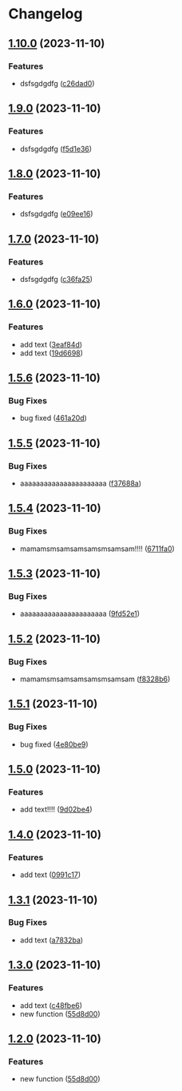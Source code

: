 # Changelog

## [1.10.0](https://github.com/RomanPateichuk/HelloPackage/compare/v1.9.0...v1.10.0) (2023-11-10)


### Features

* dsfsgdgdfg ([c26dad0](https://github.com/RomanPateichuk/HelloPackage/commit/c26dad0476ed0c453e250a856b2cc1b7976a2987))

## [1.9.0](https://github.com/RomanPateichuk/HelloPackage/compare/v1.8.0...v1.9.0) (2023-11-10)


### Features

* dsfsgdgdfg ([f5d1e36](https://github.com/RomanPateichuk/HelloPackage/commit/f5d1e36412d65c02aa925c869e666c9f7a3ab6b2))

## [1.8.0](https://github.com/RomanPateichuk/HelloPackage/compare/v1.7.0...v1.8.0) (2023-11-10)


### Features

* dsfsgdgdfg ([e09ee16](https://github.com/RomanPateichuk/HelloPackage/commit/e09ee162b31f6fdb902233c7354867c2870835d1))

## [1.7.0](https://github.com/RomanPateichuk/HelloPackage/compare/v1.6.0...v1.7.0) (2023-11-10)


### Features

* dsfsgdgdfg ([c36fa25](https://github.com/RomanPateichuk/HelloPackage/commit/c36fa25b42731e4b4d1ffbf21dead03e0d9d5587))

## [1.6.0](https://github.com/RomanPateichuk/HelloPackage/compare/v1.5.6...v1.6.0) (2023-11-10)


### Features

* add text ([3eaf84d](https://github.com/RomanPateichuk/HelloPackage/commit/3eaf84da5b09e681a4a6e5fa9b710a0b394caead))
* add text ([19d6698](https://github.com/RomanPateichuk/HelloPackage/commit/19d6698534a8d92c20f8179e5de8c1555c852647))

## [1.5.6](https://github.com/RomanPateichuk/HelloPackage/compare/v1.5.5...v1.5.6) (2023-11-10)


### Bug Fixes

* bug fixed ([461a20d](https://github.com/RomanPateichuk/HelloPackage/commit/461a20de5445d7f812361240aef6bfae7d50d7e1))

## [1.5.5](https://github.com/RomanPateichuk/HelloPackage/compare/v1.5.4...v1.5.5) (2023-11-10)


### Bug Fixes

* aaaaaaaaaaaaaaaaaaaaaa ([f37688a](https://github.com/RomanPateichuk/HelloPackage/commit/f37688a58086e03c665111a8c53f3776c64c5298))

## [1.5.4](https://github.com/RomanPateichuk/HelloPackage/compare/v1.5.3...v1.5.4) (2023-11-10)


### Bug Fixes

* mamamsmsamsamsamsmsamsam!!!! ([6711fa0](https://github.com/RomanPateichuk/HelloPackage/commit/6711fa04d0070b08e78da6766e110227b6b344b3))

## [1.5.3](https://github.com/RomanPateichuk/HelloPackage/compare/v1.5.2...v1.5.3) (2023-11-10)


### Bug Fixes

* aaaaaaaaaaaaaaaaaaaaaa ([9fd52e1](https://github.com/RomanPateichuk/HelloPackage/commit/9fd52e11cd324ac06e70220ef4c0d79fdf17cc40))

## [1.5.2](https://github.com/RomanPateichuk/HelloPackage/compare/v1.5.1...v1.5.2) (2023-11-10)


### Bug Fixes

* mamamsmsamsamsamsmsamsam ([f8328b6](https://github.com/RomanPateichuk/HelloPackage/commit/f8328b6a2053c96a0026e1d6222185483b93209d))

## [1.5.1](https://github.com/RomanPateichuk/HelloPackage/compare/v1.5.0...v1.5.1) (2023-11-10)


### Bug Fixes

* bug fixed ([4e80be9](https://github.com/RomanPateichuk/HelloPackage/commit/4e80be9df14fd9f422de5b9a5748f8d0bfc7f6ff))

## [1.5.0](https://github.com/RomanPateichuk/HelloPackage/compare/v1.4.0...v1.5.0) (2023-11-10)


### Features

* add text!!!! ([9d02be4](https://github.com/RomanPateichuk/HelloPackage/commit/9d02be47c3f841852b27f9d69fe654fda92907af))

## [1.4.0](https://github.com/RomanPateichuk/HelloPackage/compare/v1.3.1...v1.4.0) (2023-11-10)


### Features

* add text ([0991c17](https://github.com/RomanPateichuk/HelloPackage/commit/0991c1769f2b5d9874c819b30339eb404fd4f393))

## [1.3.1](https://github.com/RomanPateichuk/HelloPackage/compare/v1.3.0...v1.3.1) (2023-11-10)


### Bug Fixes

* add text ([a7832ba](https://github.com/RomanPateichuk/HelloPackage/commit/a7832bafe92c911b18a4e733a568f9cd404e9f26))

## [1.3.0](https://github.com/RomanPateichuk/HelloPackage/compare/v1.2.0...v1.3.0) (2023-11-10)


### Features

* add text ([c48fbe6](https://github.com/RomanPateichuk/HelloPackage/commit/c48fbe6a2c81bd7b920454508baf1661a463c651))
* new function ([55d8d00](https://github.com/RomanPateichuk/HelloPackage/commit/55d8d00202b81c03cfe8ad27c8e135f148061a7a))

## [1.2.0](https://github.com/RomanPateichuk/HelloPackage/compare/1.1.0...v1.2.0) (2023-11-10)


### Features

* new function ([55d8d00](https://github.com/RomanPateichuk/HelloPackage/commit/55d8d00202b81c03cfe8ad27c8e135f148061a7a))
